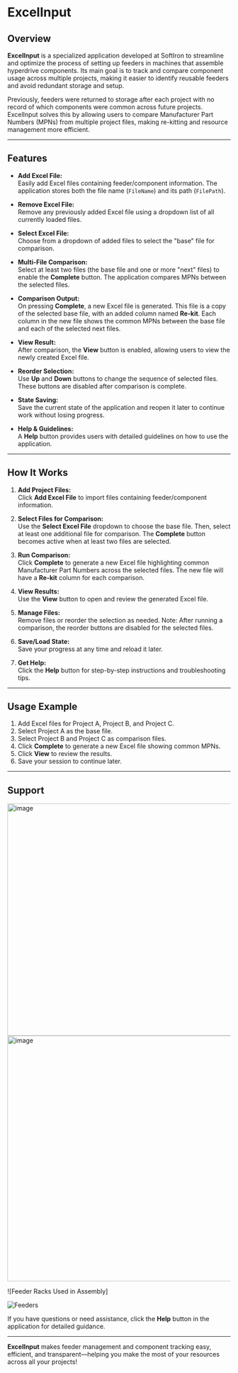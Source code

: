 # ExcelInput

## Overview

**ExcelInput** is a specialized application developed at SoftIron to streamline and optimize the process of setting up feeders in machines that assemble hyperdrive components. Its main goal is to track and compare component usage across multiple projects, making it easier to identify reusable feeders and avoid redundant storage and setup.

Previously, feeders were returned to storage after each project with no record of which components were common across future projects. ExcelInput solves this by allowing users to compare Manufacturer Part Numbers (MPNs) from multiple project files, making re-kitting and resource management more efficient.

---

## Features

- **Add Excel File:**  
  Easily add Excel files containing feeder/component information. The application stores both the file name (`FileName`) and its path (`FilePath`).

- **Remove Excel File:**  
  Remove any previously added Excel file using a dropdown list of all currently loaded files.

- **Select Excel File:**  
  Choose from a dropdown of added files to select the "base" file for comparison.

- **Multi-File Comparison:**  
  Select at least two files (the base file and one or more "next" files) to enable the **Complete** button. The application compares MPNs between the selected files.

- **Comparison Output:**  
  On pressing **Complete**, a new Excel file is generated. This file is a copy of the selected base file, with an added column named **Re-kit**. Each column in the new file shows the common MPNs between the base file and each of the selected next files.

- **View Result:**  
  After comparison, the **View** button is enabled, allowing users to view the newly created Excel file.

- **Reorder Selection:**  
  Use **Up** and **Down** buttons to change the sequence of selected files. These buttons are disabled after comparison is complete.

- **State Saving:**  
  Save the current state of the application and reopen it later to continue work without losing progress.

- **Help & Guidelines:**  
  A **Help** button provides users with detailed guidelines on how to use the application.

---

## How It Works

1. **Add Project Files:**  
   Click **Add Excel File** to import files containing feeder/component information.

2. **Select Files for Comparison:**  
   Use the **Select Excel File** dropdown to choose the base file. Then, select at least one additional file for comparison. The **Complete** button becomes active when at least two files are selected.

3. **Run Comparison:**  
   Click **Complete** to generate a new Excel file highlighting common Manufacturer Part Numbers across the selected files. The new file will have a **Re-kit** column for each comparison.

4. **View Results:**  
   Use the **View** button to open and review the generated Excel file.

5. **Manage Files:**  
   Remove files or reorder the selection as needed. Note: After running a comparison, the reorder buttons are disabled for the selected files.

6. **Save/Load State:**  
   Save your progress at any time and reload it later.

7. **Get Help:**  
   Click the **Help** button for step-by-step instructions and troubleshooting tips.

---


## Usage Example

1. Add Excel files for Project A, Project B, and Project C.  
2. Select Project A as the base file.  
3. Select Project B and Project C as comparison files.  
4. Click **Complete** to generate a new Excel file showing common MPNs.  
5. Click **View** to review the results.  
6. Save your session to continue later.

---

## Support

<img width="524" alt="image" src="https://github.com/user-attachments/assets/48600cf0-d909-44c9-a948-3eb2f230d826" />

<img width="554" alt="image" src="https://github.com/user-attachments/assets/9a97c8b4-70e4-4803-a8fc-68168088ced3" />

![Feeder Racks Used in Assembly]

![Feeders](https://github.com/user-attachments/assets/520416e5-b042-45d8-8421-a99354d77238)



If you have questions or need assistance, click the **Help** button in the application for detailed guidance.

---

**ExcelInput** makes feeder management and component tracking easy, efficient, and transparent—helping you make the most of your resources across all your projects!
